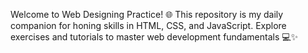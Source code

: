 Welcome to Web Designing Practice! 🌐 This repository is my daily companion for honing skills in HTML, CSS, and JavaScript. Explore exercises and tutorials to master web development fundamentals 💻✨